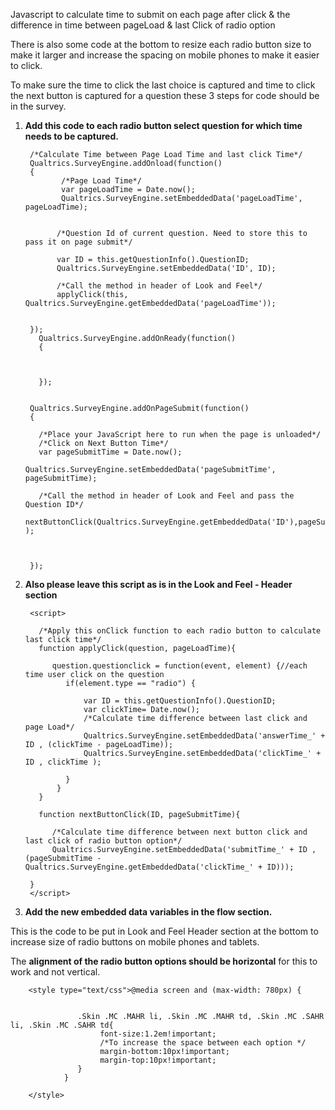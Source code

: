 Javascript to calculate time to submit on each page after click & the difference in time between pageLoad & last Click of radio option

There is also some code at the bottom to resize each radio button size to make it larger and increase the spacing on mobile phones to make it easier to click.

To make sure the time to click the last choice is captured and time to click the next button is captured for a question these 3 steps for code should be in the survey.


1. **Add this code to each radio button select question for which time needs to be captured.**


        /*Calculate Time between Page Load Time and last click Time*/
        Qualtrics.SurveyEngine.addOnload(function()
        {
               /*Page Load Time*/
               var pageLoadTime = Date.now();
               Qualtrics.SurveyEngine.setEmbeddedData('pageLoadTime', pageLoadTime);


              /*Question Id of current question. Need to store this to pass it on page submit*/

              var ID = this.getQuestionInfo().QuestionID;
              Qualtrics.SurveyEngine.setEmbeddedData('ID', ID);

              /*Call the method in header of Look and Feel*/
              applyClick(this, Qualtrics.SurveyEngine.getEmbeddedData('pageLoadTime'));


        });
          Qualtrics.SurveyEngine.addOnReady(function()
          {



          });


        Qualtrics.SurveyEngine.addOnPageSubmit(function()
        {

          /*Place your JavaScript here to run when the page is unloaded*/
          /*Click on Next Button Time*/
          var pageSubmitTime = Date.now();
                   Qualtrics.SurveyEngine.setEmbeddedData('pageSubmitTime', pageSubmitTime);

          /*Call the method in header of Look and Feel and pass the Question ID*/
          nextButtonClick(Qualtrics.SurveyEngine.getEmbeddedData('ID'),pageSubmitTime );



        });


2. **Also please leave this script as is in the Look and Feel - Header section**


        <script>

          /*Apply this onClick function to each radio button to calculate last click time*/
          function applyClick(question, pageLoadTime){

             question.questionclick = function(event, element) {//each time user click on the question
                if(element.type == "radio") { 

                    var ID = this.getQuestionInfo().QuestionID;
                    var clickTime= Date.now();
                    /*Calculate time difference between last click and page Load*/
                    Qualtrics.SurveyEngine.setEmbeddedData('answerTime_' + ID , (clickTime - pageLoadTime));
                    Qualtrics.SurveyEngine.setEmbeddedData('clickTime_' + ID , clickTime );

                }
              }
          }

          function nextButtonClick(ID, pageSubmitTime){

             /*Calculate time difference between next button click and last click of radio button option*/
             Qualtrics.SurveyEngine.setEmbeddedData('submitTime_' + ID , (pageSubmitTime - Qualtrics.SurveyEngine.getEmbeddedData('clickTime_' + ID)));

        }
        </script>
    
    

3. **Add the new embedded data variables in the flow section.**

This is the code to be put in Look and Feel Header section at the bottom to increase size of radio buttons on mobile phones and tablets.

The **alignment of the radio button options should be horizontal** for this to work and not vertical.

        <style type="text/css">@media screen and (max-width: 780px) {
    

                   .Skin .MC .MAHR li, .Skin .MC .MAHR td, .Skin .MC .SAHR li, .Skin .MC .SAHR td{
                        font-size:1.2em!important;
                        /*To increase the space between each option */
                        margin-bottom:10px!important;
                        margin-top:10px!important;
                   }
                }

        </style>
